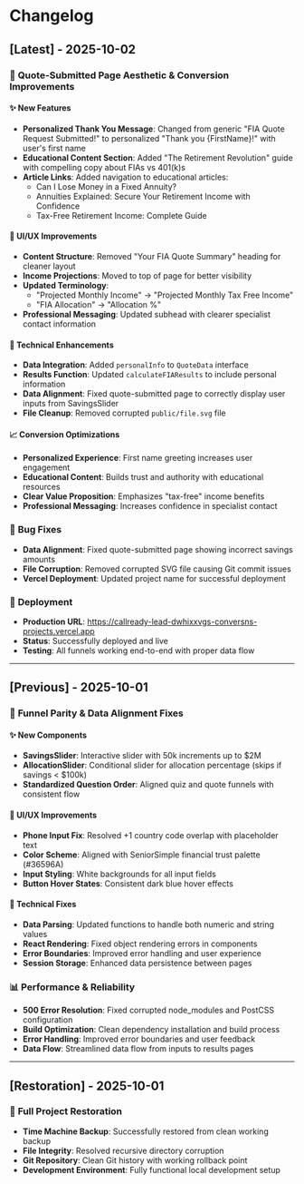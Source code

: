 # Changelog

## [Latest] - 2025-10-02

### 🚀 **Quote-Submitted Page Aesthetic & Conversion Improvements**

#### **✨ New Features**
- **Personalized Thank You Message**: Changed from generic "FIA Quote Request Submitted!" to personalized "Thank you {FirstName}!" with user's first name
- **Educational Content Section**: Added "The Retirement Revolution" guide with compelling copy about FIAs vs 401(k)s
- **Article Links**: Added navigation to educational articles:
  - Can I Lose Money in a Fixed Annuity?
  - Annuities Explained: Secure Your Retirement Income with Confidence
  - Tax-Free Retirement Income: Complete Guide

#### **🎨 UI/UX Improvements**
- **Content Structure**: Removed "Your FIA Quote Summary" heading for cleaner layout
- **Income Projections**: Moved to top of page for better visibility
- **Updated Terminology**: 
  - "Projected Monthly Income" → "Projected Monthly Tax Free Income"
  - "FIA Allocation" → "Allocation %"
- **Professional Messaging**: Updated subhead with clearer specialist contact information

#### **🔧 Technical Enhancements**
- **Data Integration**: Added `personalInfo` to `QuoteData` interface
- **Results Function**: Updated `calculateFIAResults` to include personal information
- **Data Alignment**: Fixed quote-submitted page to correctly display user inputs from SavingsSlider
- **File Cleanup**: Removed corrupted `public/file.svg` file

#### **📈 Conversion Optimizations**
- **Personalized Experience**: First name greeting increases user engagement
- **Educational Content**: Builds trust and authority with educational resources
- **Clear Value Proposition**: Emphasizes "tax-free" income benefits
- **Professional Messaging**: Increases confidence in specialist contact

### 🐛 **Bug Fixes**
- **Data Alignment**: Fixed quote-submitted page showing incorrect savings amounts
- **File Corruption**: Removed corrupted SVG file causing Git commit issues
- **Vercel Deployment**: Updated project name for successful deployment

### 🚀 **Deployment**
- **Production URL**: https://callready-lead-dwhixxvgs-conversns-projects.vercel.app
- **Status**: Successfully deployed and live
- **Testing**: All funnels working end-to-end with proper data flow

---

## [Previous] - 2025-10-01

### 🔧 **Funnel Parity & Data Alignment Fixes**

#### **✨ New Components**
- **SavingsSlider**: Interactive slider with 50k increments up to $2M
- **AllocationSlider**: Conditional slider for allocation percentage (skips if savings < $100k)
- **Standardized Question Order**: Aligned quiz and quote funnels with consistent flow

#### **🎨 UI/UX Improvements**
- **Phone Input Fix**: Resolved +1 country code overlap with placeholder text
- **Color Scheme**: Aligned with SeniorSimple financial trust palette (#36596A)
- **Input Styling**: White backgrounds for all input fields
- **Button Hover States**: Consistent dark blue hover effects

#### **🔧 Technical Fixes**
- **Data Parsing**: Updated functions to handle both numeric and string values
- **React Rendering**: Fixed object rendering errors in components
- **Error Boundaries**: Improved error handling and user experience
- **Session Storage**: Enhanced data persistence between pages

### 📊 **Performance & Reliability**
- **500 Error Resolution**: Fixed corrupted node_modules and PostCSS configuration
- **Build Optimization**: Clean dependency installation and build process
- **Error Handling**: Improved error boundaries and user feedback
- **Data Flow**: Streamlined data flow from inputs to results pages

---

## [Restoration] - 2025-10-01

### 🎉 **Full Project Restoration**
- **Time Machine Backup**: Successfully restored from clean working backup
- **File Integrity**: Resolved recursive directory corruption
- **Git Repository**: Clean Git history with working rollback point
- **Development Environment**: Fully functional local development setup
